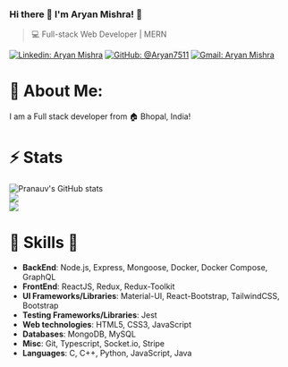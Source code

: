 ### Hi there 👋 I'm Aryan Mishra! 👋

>  💻 Full-stack Web Developer | MERN 

[![Linkedin: Aryan Mishra](https://img.shields.io/badge/-Aryan%20Mishra-blue?style=flat-square&logo=Linkedin&logoColor=white&link=https://www.linkedin.com/in/aryan-mishra-a100r33/)]((https://www.linkedin.com/in/aryan-mishra-a100r33/))
[![GitHub: @Aryan7511](https://img.shields.io/github/followers/Aryan7511?label=follow&style=social)](https://github.com/Aryan7511)
[![Gmail: Aryan Mishra](https://img.shields.io/badge/Gmail-aryan-red)](mailto:aryanmishra6174@gmail.com)

# 💫 About Me:
I am a Full stack developer from :house: Bhopal, India!

# ⚡ Stats
![Pranauv's GitHub stats](https://github-readme-stats.vercel.app/api?username=Aryan7511&show_icons=true&theme=radical)<br />
![](https://github-readme-streak-stats.herokuapp.com/?user=Aryan7511&theme=gotham&hide_border=false)<br />
![](https://github-readme-stats.vercel.app/api/top-langs/?username=Aryan7511&theme=gotham&hide_border=false&include_all_commits=true&count_private=false&layout=compact)<br />

#  🎉 Skills  🎉
- **BackEnd**: Node.js, Express, Mongoose, Docker, Docker Compose, GraphQL
- **FrontEnd**: ReactJS, Redux, Redux-Toolkit
- **UI Frameworks/Libraries**: Material-UI, React-Bootstrap, TailwindCSS, Bootstrap
- **Testing Frameworks/Libraries**: Jest
- **Web technologies**: HTML5, CSS3, JavaScript
- **Databases**: MongoDB, MySQL
- **Misc**: Git, Typescript, Socket.io, Stripe
- **Languages**: C, C++, Python, JavaScript, Java

<!--
**Pranauv-Kumar1803/Pranauv-Kumar1803** is a ✨ _special_ ✨ repository because its `README.md` (this file) appears on your GitHub profile.

Here are some ideas to get you started:

- 🔭 I’m currently working on ...
- 🌱 I’m currently learning ...
- 👯 I’m looking to collaborate on ...
- 🤔 I’m looking for help with ...
- 💬 Ask me about ...
- 📫 How to reach me: ...
- 😄 Pronouns: ...
- ⚡ Fun fact: ...
-->
